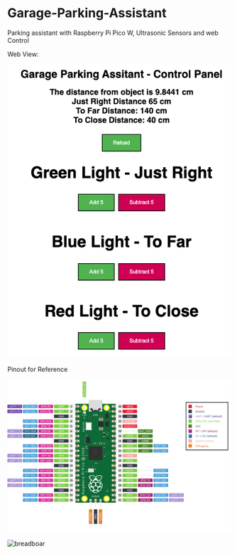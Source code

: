 # Garage-Parking-Assistant

Parking assistant with Raspberry Pi Pico W, Ultrasonic Sensors and web Control

Web View:

![Website](https://github.com/maxacode/Garage-Parking-Assistant/blob/main/Assets/webpage.png)



Pinout for Reference

![Pinout](Assets\picow-pinout.png)


![breadboar]()
